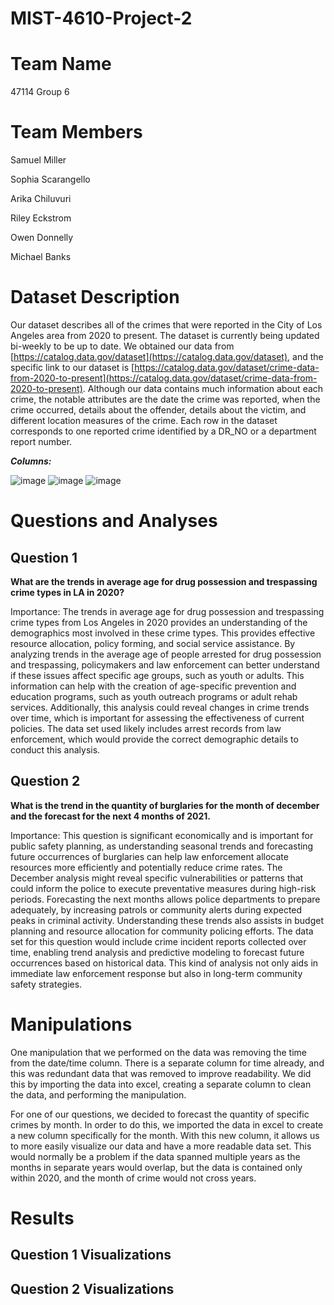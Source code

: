 # MIST-4610-Project-2

# Team Name
47114 Group 6
# Team Members
Samuel Miller

Sophia Scarangello 

Arika Chiluvuri

Riley Eckstrom

Owen Donnelly

Michael Banks

# Dataset Description
Our dataset describes all of the crimes that were reported in the City of Los Angeles area from 2020 to present. The dataset is currently being updated bi-weekly to be up to date. We obtained our data from [https://catalog.data.gov/dataset](https://catalog.data.gov/dataset), and the specific link to our dataset is [https://catalog.data.gov/dataset/crime-data-from-2020-to-present](https://catalog.data.gov/dataset/crime-data-from-2020-to-present). Although our data contains much information about each crime, the notable attributes are the date the crime was reported, when the crime occurred, details about the offender, details about the victim, and different location measures of the crime. Each row in the dataset corresponds to one reported crime identified by a DR_NO or a department report number.

***Columns:***

![image](https://github.com/SamuelMiller2/MIST-4610-Project-2/assets/150087690/2e041c9a-60ed-4c29-8a51-147cb24fadcf)
![image](https://github.com/SamuelMiller2/MIST-4610-Project-2/assets/150087690/59ea9c2e-d7f1-4b5d-b856-b2d4d6ca432d)
![image](https://github.com/SamuelMiller2/MIST-4610-Project-2/assets/150087690/d6e30bf9-c92e-4ad2-ab8a-79342188441b)





# Questions and Analyses
## Question 1
**What are the trends in average age for drug possession and trespassing crime types in LA in 2020?**

Importance: The trends in average age for drug possession and trespassing crime types from Los Angeles in 2020 provides an understanding of the demographics most involved in these crime types. This provides effective resource allocation, policy forming, and social service assistance. By analyzing trends in the average age of people arrested for drug possession and trespassing, policymakers and law enforcement can better understand if these issues affect specific age groups, such as youth or adults. This information can help with the creation of age-specific prevention and education programs, such as youth outreach programs or adult rehab services. Additionally, this analysis could reveal changes in crime trends over time, which is important for assessing the effectiveness of current policies. The data set used likely includes arrest records from law enforcement, which would provide the correct demographic details to conduct this analysis.

## Question 2
**What is the trend in the quantity of burglaries for the month of december and the forecast for the next 4 months of 2021.**

Importance: This question is significant economically and is important for public safety planning, as understanding seasonal trends and forecasting future occurrences of burglaries can help law enforcement allocate resources more efficiently and potentially reduce crime rates. The December analysis might reveal specific vulnerabilities or patterns that could inform the police to execute preventative measures during high-risk periods. Forecasting the next months allows police departments to prepare adequately, by increasing patrols or community alerts during expected peaks in criminal activity. Understanding these trends also assists in budget planning and resource allocation for community policing efforts. The data set for this question would include crime incident reports collected over time, enabling trend analysis and predictive modeling to forecast future occurrences based on historical data. This kind of analysis not only aids in immediate law enforcement response but also in long-term community safety strategies.

# Manipulations
One manipulation that we performed on the data was removing the time from the date/time column. There is a separate column for time already, and this was redundant data that was removed to improve readability. We did this by importing the data into excel, creating a separate column to clean the data, and performing the manipulation.

For one of our questions, we decided to forecast the quantity of specific crimes by month. In order to do this, we imported the data in excel to create a new column specifically for the month. With this new column, it allows us to more easily visualize our data and have a more readable data set. This would normally be a problem if the data spanned multiple years as the months in separate years would overlap, but the data is contained only within 2020, and the month of crime would not cross years.


# Results
## Question 1 Visualizations

## Question 2 Visualizations
